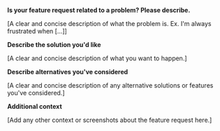 **Is your feature request related to a problem? Please describe.**

[A clear and concise description of what the problem is. Ex. I'm always frustrated when [...]]

**Describe the solution you'd like**

[A clear and concise description of what you want to happen.]

**Describe alternatives you've considered**

[A clear and concise description of any alternative solutions or features you've considered.]

**Additional context**

[Add any other context or screenshots about the feature request here.]
